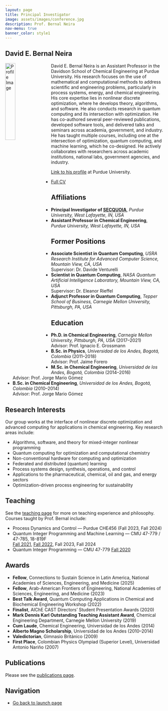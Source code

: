 ```yaml
---
layout: page
title: Principal Investigator
image: assets/images/conference.jpg
description: Prof. Bernal Neira
nav-menu: true
banner_color: style1
---
```


<!-- markdownlint-disable MD033 -->

## David E. Bernal Neira

<style>
.image-left {
  float: left;
  width: 25%;
  margin-right: 20px;
}
</style>

<p>
<img src="{% link assets/images/profile.png %}" alt="Profile Image" class="image-left">
David E. Bernal Neira is an Assistant Professor in the Davidson School of Chemical Engineering at Purdue University. His research focuses on the use of mathematical and computational methods to address scientific and engineering problems, particularly in process systems, energy, and chemical engineering. His core expertise lies in nonlinear discrete optimization, where he develops theory, algorithms, and software. He also conducts research in quantum computing and its intersection with optimization. He has co-authored several peer-reviewed publications, developed software tools, and delivered talks and seminars across academia, government, and industry. He has taught multiple courses, including one at the intersection of optimization, quantum computing, and machine learning, which he co-designed. He actively collaborates with researchers across academic institutions, national labs, government agencies, and industry.
</p>

[Link to his profile](https://engineering.purdue.edu/ChE/people/ptProfile?resource_id=286478) at Purdue University.

- [Full CV](files/cv.html)

## Affiliations

- **Principal Investigator of [SECQUOIA](index.html)**, *Purdue University, West Lafayette, IN, USA*
- **Assistant Professor in Chemical Engineering**, *Purdue University, West Lafayette, IN, USA*

## Former Positions

- **Associate Scientist in Quantum Computing**, *USRA Research Institute for Advanced Computer Science, Mountain View, CA, USA*  
  Supervisor: Dr. Davide Venturelli
- **Scientist in Quantum Computing**, *NASA Quantum Artificial Intelligence Laboratory, Mountain View, CA, USA*  
  Supervisor: Dr. Eleanor Rieffel
- **Adjunct Professor in Quantum Computing**, *Tepper School of Business, Carnegie Mellon University, Pittsburgh, PA, USA*

## Education

- **Ph.D. in Chemical Engineering**, *Carnegie Mellon University, Pittsburgh, PA, USA* (2017–2021)  
  Advisor: Prof. Ignacio E. Grossmann
- **B.Sc. in Physics**, *Universidad de los Andes, Bogotá, Colombia* (2011–2018)  
  Advisor: Prof. Jaime Forero
- **M.Sc. in Chemical Engineering**, *Universidad de los Andes, Bogotá, Colombia* (2014–2016)  
  Advisor: Prof. Jorge Mario Gómez
- **B.Sc. in Chemical Engineering**, *Universidad de los Andes, Bogotá, Colombia* (2010–2014)  
  Advisor: Prof. Jorge Mario Gómez

## Research Interests

Our group works at the interface of nonlinear discrete optimization and advanced computing for applications in chemical engineering. Key research areas include:

- Algorithms, software, and theory for mixed-integer nonlinear programming
- Quantum computing for optimization and computational chemistry
- Non-conventional hardware for computing and optimization
- Federated and distributed (quantum) learning
- Process systems design, synthesis, operations, and control
- Applications to the pharmaceutical, chemical, oil and gas, and energy sectors
- Optimization-driven process engineering for sustainability

## Teaching

See the [teaching page](7-teaching.html) for more on teaching experience and philosophy. Courses taught by Prof. Bernal include:

- Process Dynamics and Control — Purdue CHE456 (Fall 2023, Fall 2024)
- Quantum Integer Programming and Machine Learning — CMU 47-779 / 47-785, 18-819F  
  [Fall 2021](https://bernalde.github.io/QuIPML/), [Fall 2022](https://bernalde.github.io/QuIPML22/), Fall 2023, Fall 2024
- Quantum Integer Programming — CMU 47-779 [Fall 2020](https://bernalde.github.io/QuIP/)

## Awards

- **Fellow**, Connections to Sustain Science in Latin America, National Academies of Sciences, Engineering, and Medicine (2025)
- **Fellow**, Arab-American Frontiers of Engineering, National Academies of Sciences, Engineering, and Medicine (2023)
- **Best Talk Award**, Quantum Computing Applications in Chemical and Biochemical Engineering Workshop (2022)
- **Finalist**, AIChE CAST Directors’ Student Presentation Awards (2020)
- **Mark Dennis Karl Outstanding Teaching Assistant Award**, Chemical Engineering Department, Carnegie Mellon University (2019)
- **Cum Laude**, Chemical Engineering, Universidad de los Andes (2014)
- **Alberto Magno Scholarship**, Universidad de los Andes (2010–2014)
- **Valedictorian**, Gimnasio Británico (2009)
- **First Place**, Colombian Physics Olympiad (Superior Level), Universidad Antonio Nariño (2007)

## Publications

Please see the [publications page](4-publications.html).

## Navigation

- [Go back to launch page](/#launch)
